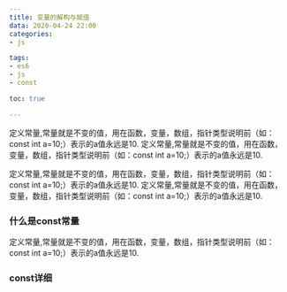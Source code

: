 ```yaml
---
title: 变量的解构与赋值
data: 2020-04-24 22:00
categories: 
- js

tags:
- es6
- js
- const

toc: true

---
```

定义常量,常量就是不变的值，用在函数，变量，数组，指针类型说明前（如：const int a=10;）表示的a值永远是10.
定义常量,常量就是不变的值，用在函数，变量，数组，指针类型说明前（如：const int a=10;）表示的a值永远是10.
<!--more-->
定义常量,常量就是不变的值，用在函数，变量，数组，指针类型说明前（如：const int a=10;）表示的a值永远是10.
定义常量,常量就是不变的值，用在函数，变量，数组，指针类型说明前（如：const int a=10;）表示的a值永远是10.

### 什么是const常量

定义常量,常量就是不变的值，用在函数，变量，数组，指针类型说明前（如：const int a=10;）表示的a值永远是10.

### const详细

